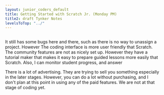 ```yaml
---
layout: junior_coders_default
title: Getting Started with Scratch Jr. (Monday PM)
title2: draft Tynker Notes
levelsToTop: "../"
---
```



## 

It still has some bugs here and there, such as there is no way to unassign a project. However The coding interface is more user friendly that Scratch. The community features are not as nicely set up. However they have a tutorial maker that makes it easy to prepare guided lessons more easily that Scratch. Also, I can monitor student progress, and answer 


There is a lot of advertising. They are trying to sell you something especially in the later stages. However, you can do a lot without purchasing, and I don't plan at this point in using any of the paid features. We are not at that stage of coding yet. 